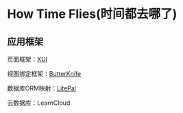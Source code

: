 # How Time Flies(时间都去哪了)
## 应用框架
页面框架：[XUI](https://blog.csdn.net/xuexiangjys/article/details/86507221)

视图绑定框架：[ButterKnife](https://www.jianshu.com/p/ac6ee4760385)

数据库ORM映射：[LitePal](https://blog.csdn.net/guolin_blog/article/details/38556989)

云数据库：LearnCloud
